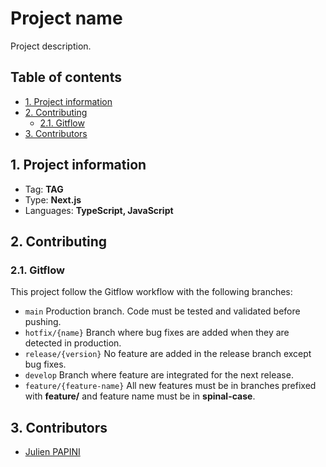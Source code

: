 # Project name <!-- omit in toc -->

Project description.

## Table of contents <!-- omit in toc -->

- [1. Project information](#1-project-information)
- [2. Contributing](#2-contributing)
  - [2.1. Gitflow](#21-gitflow)
- [3. Contributors](#3-contributors)

## 1. Project information

- Tag: **TAG**
- Type: **Next.js**
- Languages: **TypeScript, JavaScript**

## 2. Contributing

### 2.1. Gitflow

This project follow the Gitflow workflow with the following branches:

- `main` Production branch. Code must be tested and validated before pushing.
- `hotfix/{name}` Branch where bug fixes are added when they are detected in production.
- `release/{version}` No feature are added in the release branch except bug fixes.
- `develop` Branch where feature are integrated for the next release.
- `feature/{feature-name}` All new features must be in branches prefixed with **feature/** and feature name must be in **spinal-case**.

## 3. Contributors

- [Julien PAPINI](mailto:julien.papini@gmail.com)
